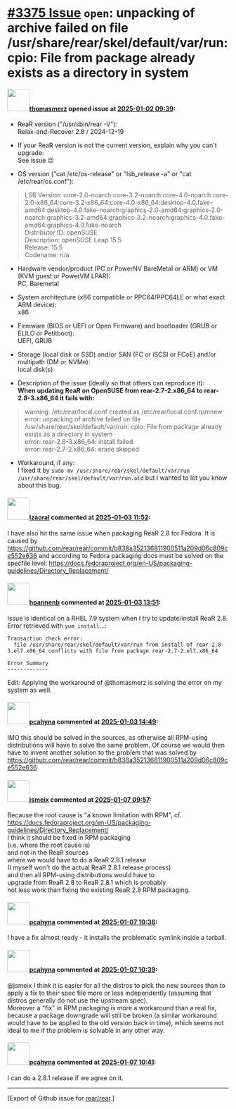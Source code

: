 # [\#3375 Issue](https://github.com/rear/rear/issues/3375) `open`: unpacking of archive failed on file /usr/share/rear/skel/default/var/run: cpio: File from package already exists as a directory in system

#### <img src="https://avatars.githubusercontent.com/u/18568381?u=520aed8f7e665d9d1caee6358db291489a99ef03&v=4" width="50">[thomasmerz](https://github.com/thomasmerz) opened issue at [2025-01-02 09:39](https://github.com/rear/rear/issues/3375):

-   ReaR version ("/usr/sbin/rear -V"):  
    Relax-and-Recover 2.8 / 2024-12-19

-   If your ReaR version is not the current version, explain why you
    can't upgrade:  
    See issue 😉

-   OS version ("cat /etc/os-release" or "lsb\_release -a" or "cat
    /etc/rear/os.conf"):

> LSB Version:
> core-2.0-noarch:core-3.2-noarch:core-4.0-noarch:core-2.0-x86\_64:core-3.2-x86\_64:core-4.0-x86\_64:desktop-4.0.fake-amd64:desktop-4.0.fake-noarch:graphics-2.0-amd64:graphics-2.0-noarch:graphics-3.2-amd64:graphics-3.2-noarch:graphics-4.0.fake-amd64:graphics-4.0.fake-noarch  
> Distributor ID: openSUSE  
> Description: openSUSE Leap 15.5  
> Release: 15.5  
> Codename: n/a

-   Hardware vendor/product (PC or PowerNV BareMetal or ARM) or VM (KVM
    guest or PowerVM LPAR):  
    PC, Baremetal

-   System architecture (x86 compatible or PPC64/PPC64LE or what exact
    ARM device):  
    x86

-   Firmware (BIOS or UEFI or Open Firmware) and bootloader (GRUB or
    ELILO or Petitboot):  
    UEFI, GRUB

-   Storage (local disk or SSD) and/or SAN (FC or iSCSI or FCoE) and/or
    multipath (DM or NVMe):  
    local disk(s)

-   Description of the issue (ideally so that others can reproduce
    it):  
    **When updating ReaR on OpenSUSE from rear-2.7-2.x86\_64 to
    rear-2.8-3.x86\_64 it fails with:**

> warning: /etc/rear/local.conf created as /etc/rear/local.conf.rpmnew  
> error: unpacking of archive failed on file
> /usr/share/rear/skel/default/var/run: cpio: File from package already
> exists as a directory in system  
> error: rear-2.8-3.x86\_64: install failed  
> error: rear-2.7-2.x86\_64: erase skipped

-   Workaround, if any:  
    I fixed it by
    `sudo mv /usr/share/rear/skel/default/var/run /usr/share/rear/skel/default/var/run.old`
    but I wanted to let you know about this bug.

#### <img src="https://avatars.githubusercontent.com/u/48823770?v=4" width="50">[lzaoral](https://github.com/lzaoral) commented at [2025-01-03 11:52](https://github.com/rear/rear/issues/3375#issuecomment-2569108292):

I have also hit the same issue when packaging ReaR 2.8 for Fedora. It is
caused by
<https://github.com/rear/rear/commit/b838a352136811900511a209d06c809ce552e636>
and according to Fedora packaging docs must be solved on the specfile
level:
<https://docs.fedoraproject.org/en-US/packaging-guidelines/Directory_Replacement/>

#### <img src="https://avatars.githubusercontent.com/u/13567759?u=b037e492e58a5f63f35277b3606d500cd622c8ed&v=4" width="50">[hpannenb](https://github.com/hpannenb) commented at [2025-01-03 13:51](https://github.com/rear/rear/issues/3375#issuecomment-2569252097):

Issue is identical on a RHEL 7.9 system when I try to update/install
ReaR 2.8. Error retrieved with `yum install`...:


    Transaction check error:
      file /usr/share/rear/skel/default/var/run from install of rear-2.8-3.el7.x86_64 conflicts with file from package rear-2.7-2.el7.x86_64

    Error Summary
    -------------

Edit: Applying the workaround of @thomasmerz is solving the error on my
system as well.

#### <img src="https://avatars.githubusercontent.com/u/26300485?u=9105d243bc9f7ade463a3e52e8dd13fa67837158&v=4" width="50">[pcahyna](https://github.com/pcahyna) commented at [2025-01-03 14:49](https://github.com/rear/rear/issues/3375#issuecomment-2569345783):

IMO this should be solved in the sources, as otherwise all RPM-using
distributions will have to solve the same problem. Of course we would
then have to invent another solution to the problem that was solved by
<https://github.com/rear/rear/commit/b838a352136811900511a209d06c809ce552e636>

#### <img src="https://avatars.githubusercontent.com/u/1788608?u=925fc54e2ce01551392622446ece427f51e2f0ce&v=4" width="50">[jsmeix](https://github.com/jsmeix) commented at [2025-01-07 09:57](https://github.com/rear/rear/issues/3375#issuecomment-2574860952):

Because the root cause is "a known limitation with RPM", cf.  
<https://docs.fedoraproject.org/en-US/packaging-guidelines/Directory_Replacement/>  
I think it should be fixed in RPM packaging  
(i.e. where the root cause is)  
and not in the ReaR sources  
where we would have to do a ReaR 2.8.1 release  
(I myself won't do the actual ReaR 2.8.1 release process)  
and then all RPM-using distributions would have to  
upgrade from ReaR 2.8 to ReaR 2.8.1 which is probably  
not less work than fixing the existing ReaR 2.8 RPM packaging.

#### <img src="https://avatars.githubusercontent.com/u/26300485?u=9105d243bc9f7ade463a3e52e8dd13fa67837158&v=4" width="50">[pcahyna](https://github.com/pcahyna) commented at [2025-01-07 10:36](https://github.com/rear/rear/issues/3375#issuecomment-2574948967):

I have a fix almost ready - it installs the problematic symlink inside a
tarball.

#### <img src="https://avatars.githubusercontent.com/u/26300485?u=9105d243bc9f7ade463a3e52e8dd13fa67837158&v=4" width="50">[pcahyna](https://github.com/pcahyna) commented at [2025-01-07 10:39](https://github.com/rear/rear/issues/3375#issuecomment-2574955181):

@jsmeix I think it is easier for all the distros to pick the new sources
than to apply a fix to their spec file more or less independently
(assuming that distros generally do not use the upstream spec).  
Moreover a "fix" in RPM packaging is more a workaround than a real fix,
because a package downgrade will still be broken (a similar workaround
would have to be applied to the old version back in time), which seems
not ideal to me if the problem is solvable in any other way.

#### <img src="https://avatars.githubusercontent.com/u/26300485?u=9105d243bc9f7ade463a3e52e8dd13fa67837158&v=4" width="50">[pcahyna](https://github.com/pcahyna) commented at [2025-01-07 10:41](https://github.com/rear/rear/issues/3375#issuecomment-2574958339):

I can do a 2.8.1 release if we agree on it.

------------------------------------------------------------------------

\[Export of Github issue for
[rear/rear](https://github.com/rear/rear).\]

